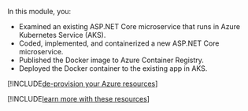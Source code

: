 In this module, you: 

- Examined an existing ASP.NET Core microservice that runs in Azure Kubernetes Service (AKS).
- Coded, implemented, and containerized a new ASP.NET Core microservice.
- Published the Docker image to Azure Container Registry.
- Deployed the Docker container to the existing app in AKS.

[!INCLUDE[de-provision your Azure resources](../../includes/microservices/remove-az-resources.md)]

[!INCLUDE[learn more with these resources](../../includes/microservices/learn-more.md)]
